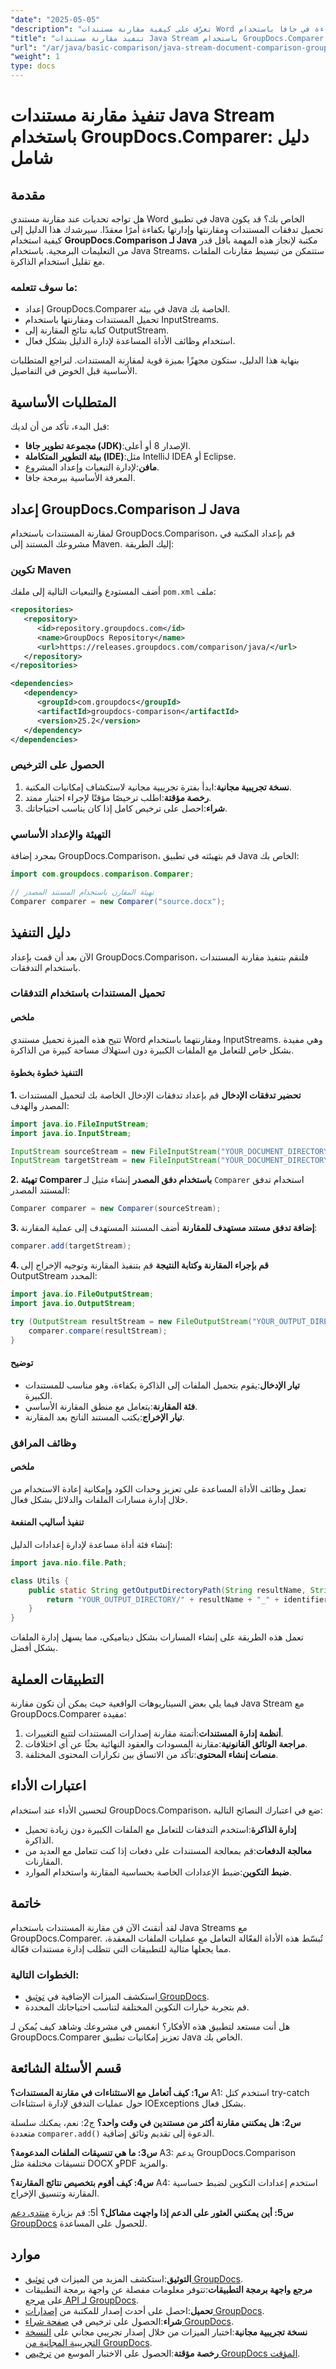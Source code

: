```yaml
---
"date": "2025-05-05"
"description": "تعرّف على كيفية مقارنة مستندات Word بكفاءة في جافا باستخدام GroupDocs.Comparer مع معالجة التدفق. يغطي هذا الدليل خطوة بخطوة الإعداد والتنفيذ والتطبيقات العملية."
"title": "تنفيذ مقارنة مستندات Java Stream باستخدام GroupDocs.Comparer - دليل شامل"
"url": "/ar/java/basic-comparison/java-stream-document-comparison-groupdocs/"
"weight": 1
type: docs
---
```

# تنفيذ مقارنة مستندات Java Stream باستخدام GroupDocs.Comparer: دليل شامل

## مقدمة

هل تواجه تحديات عند مقارنة مستندي Word في تطبيق Java الخاص بك؟ قد يكون تحميل تدفقات المستندات ومقارنتها وإدارتها بكفاءة أمرًا معقدًا. سيرشدك هذا الدليل إلى كيفية استخدام **GroupDocs.Comparison لـ Java** مكتبة لإنجاز هذه المهمة بأقل قدر من التعليمات البرمجية. باستخدام Java Streams، ستتمكن من تبسيط مقارنات الملفات مع تقليل استخدام الذاكرة.

### ما سوف تتعلمه:
- إعداد GroupDocs.Comparer في بيئة Java الخاصة بك.
- تحميل المستندات ومقارنتها باستخدام InputStreams.
- كتابة نتائج المقارنة إلى OutputStream.
- استخدام وظائف الأداة المساعدة لإدارة الدليل بشكل فعال.

بنهاية هذا الدليل، ستكون مجهزًا بميزة قوية لمقارنة المستندات. لنراجع المتطلبات الأساسية قبل الخوض في التفاصيل.

## المتطلبات الأساسية

قبل البدء، تأكد من أن لديك:
- **مجموعة تطوير جافا (JDK)**:الإصدار 8 أو أعلى.
- **بيئة التطوير المتكاملة (IDE)**:مثل IntelliJ IDEA أو Eclipse.
- **مافن**:لإدارة التبعيات وإعداد المشروع.
- المعرفة الأساسية ببرمجة جافا.

## إعداد GroupDocs.Comparison لـ Java

لمقارنة المستندات باستخدام GroupDocs.Comparison، قم بإعداد المكتبة في مشروعك المستند إلى Maven. إليك الطريقة:

### تكوين Maven

أضف المستودع والتبعيات التالية إلى ملفك `pom.xml` ملف:
```xml
<repositories>
   <repository>
      <id>repository.groupdocs.com</id>
      <name>GroupDocs Repository</name>
      <url>https://releases.groupdocs.com/comparison/java/</url>
   </repository>
</repositories>

<dependencies>
   <dependency>
      <groupId>com.groupdocs</groupId>
      <artifactId>groupdocs-comparison</artifactId>
      <version>25.2</version>
   </dependency>
</dependencies>
```

### الحصول على الترخيص
1. **نسخة تجريبية مجانية**:ابدأ بفترة تجريبية مجانية لاستكشاف إمكانيات المكتبة.
2. **رخصة مؤقتة**:اطلب ترخيصًا مؤقتًا لإجراء اختبار ممتد.
3. **شراء**:احصل على ترخيص كامل إذا كان يناسب احتياجاتك.

### التهيئة والإعداد الأساسي

بمجرد إضافة GroupDocs.Comparison، قم بتهيئته في تطبيق Java الخاص بك:
```java
import com.groupdocs.comparison.Comparer;

// تهيئة المقارن باستخدام المستند المصدر
Comparer comparer = new Comparer("source.docx");
```

## دليل التنفيذ

الآن بعد أن قمت بإعداد GroupDocs.Comparison، فلنقم بتنفيذ مقارنة المستندات باستخدام التدفقات.

### تحميل المستندات باستخدام التدفقات

#### ملخص
تتيح هذه الميزة تحميل مستندي Word ومقارنتهما باستخدام InputStreams. وهي مفيدة بشكل خاص للتعامل مع الملفات الكبيرة دون استهلاك مساحة كبيرة من الذاكرة.

#### التنفيذ خطوة بخطوة
**1. تحضير تدفقات الإدخال**
قم بإعداد تدفقات الإدخال الخاصة بك لتحميل المستندات المصدر والهدف:
```java
import java.io.FileInputStream;
import java.io.InputStream;

InputStream sourceStream = new FileInputStream("YOUR_DOCUMENT_DIRECTORY/source.docx");
InputStream targetStream = new FileInputStream("YOUR_DOCUMENT_DIRECTORY/target1.docx");
```
**2. تهيئة Comparer باستخدام دفق المصدر**
إنشاء مثيل لـ `Comparer` استخدام تدفق المستند المصدر:
```java
Comparer comparer = new Comparer(sourceStream);
```
**3. إضافة تدفق مستند مستهدف للمقارنة**
أضف المستند المستهدف إلى عملية المقارنة:
```java
comparer.add(targetStream);
```
**4. قم بإجراء المقارنة وكتابة النتيجة**
قم بتنفيذ المقارنة وتوجيه الإخراج إلى OutputStream المحدد:
```java
import java.io.FileOutputStream;
import java.io.OutputStream;

try (OutputStream resultStream = new FileOutputStream("YOUR_OUTPUT_DIRECTORY/compared_result.docx")) {
    comparer.compare(resultStream);
}
```
#### توضيح
- **تيار الإدخال**:يقوم بتحميل الملفات إلى الذاكرة بكفاءة، وهو مناسب للمستندات الكبيرة.
- **فئة المقارنة**:يتعامل مع منطق المقارنة الأساسي.
- **تيار الإخراج**:يكتب المستند الناتج بعد المقارنة.

### وظائف المرافق

#### ملخص
تعمل وظائف الأداة المساعدة على تعزيز وحدات الكود وإمكانية إعادة الاستخدام من خلال إدارة مسارات الملفات والدلائل بشكل فعال.

#### تنفيذ أساليب المنفعة
إنشاء فئة أداة مساعدة لإدارة إعدادات الدليل:
```java
import java.nio.file.Path;

class Utils {
    public static String getOutputDirectoryPath(String resultName, String identifier) {
        return "YOUR_OUTPUT_DIRECTORY/" + resultName + "_" + identifier;
    }
}
```
تعمل هذه الطريقة على إنشاء المسارات بشكل ديناميكي، مما يسهل إدارة الملفات بشكل أفضل.

## التطبيقات العملية

فيما يلي بعض السيناريوهات الواقعية حيث يمكن أن تكون مقارنة Java Stream مع GroupDocs.Comparer مفيدة:
1. **أنظمة إدارة المستندات**:أتمتة مقارنة إصدارات المستندات لتتبع التغييرات.
2. **مراجعة الوثائق القانونية**:مقارنة المسودات والعقود النهائية بحثًا عن أي اختلافات.
3. **منصات إنشاء المحتوى**:تأكد من الاتساق بين تكرارات المحتوى المختلفة.

## اعتبارات الأداء

لتحسين الأداء عند استخدام GroupDocs.Comparison، ضع في اعتبارك النصائح التالية:
- **إدارة الذاكرة**:استخدم التدفقات للتعامل مع الملفات الكبيرة دون زيادة تحميل الذاكرة.
- **معالجة الدفعات**:قم بمعالجة المستندات على دفعات إذا كنت تتعامل مع العديد من المقارنات.
- **ضبط التكوين**:ضبط الإعدادات الخاصة بحساسية المقارنة واستخدام الموارد.

## خاتمة

لقد أتقنتَ الآن فن مقارنة المستندات باستخدام Java Streams مع GroupDocs.Comparer. تُبسّط هذه الأداة الفعّالة التعامل مع عمليات الملفات المعقدة، مما يجعلها مثالية للتطبيقات التي تتطلب إدارة مستندات فعّالة.

### الخطوات التالية:
- استكشف الميزات الإضافية في [توثيق GroupDocs](https://docs.groupdocs.com/comparison/java/).
- قم بتجربة خيارات التكوين المختلفة لتناسب احتياجاتك المحددة.

هل أنت مستعد لتطبيق هذه الأفكار؟ انغمس في مشروعك وشاهد كيف يُمكن لـ GroupDocs.Comparer تعزيز إمكانيات تطبيق Java الخاص بك.

## قسم الأسئلة الشائعة

**س1: كيف أتعامل مع الاستثناءات في مقارنة المستندات؟**
A1: استخدم كتل try-catch حول عمليات التدفق لإدارة استثناءات IOExceptions بشكل فعال.

**س2: هل يمكنني مقارنة أكثر من مستندين في وقت واحد؟**
ج2: نعم، يمكنك سلسلة متعددة `comparer.add()` الدعوة إلى تقديم وثائق إضافية.

**س3: ما هي تنسيقات الملفات المدعومة؟**
A3: يدعم GroupDocs.Comparison تنسيقات مختلفة مثل DOCX وPDF والمزيد.

**س4: كيف أقوم بتخصيص نتائج المقارنة؟**
A4: استخدم إعدادات التكوين لضبط حساسية المقارنة وتنسيق الإخراج.

**س5: أين يمكنني العثور على الدعم إذا واجهت مشاكل؟**
أ5: قم بزيارة [منتدى دعم GroupDocs](https://forum.groupdocs.com/c/comparison) للحصول على المساعدة.

## موارد
- **التوثيق**:استكشف المزيد من الميزات في [توثيق GroupDocs](https://docs.groupdocs.com/comparison/java/).
- **مرجع واجهة برمجة التطبيقات**:تتوفر معلومات مفصلة عن واجهة برمجة التطبيقات على [مرجع API لـ GroupDocs](https://reference.groupdocs.com/comparison/java/).
- **تحميل**:احصل على أحدث إصدار للمكتبة من [إصدارات GroupDocs](https://releases.groupdocs.com/comparison/java/).
- **شراء**:الحصول على ترخيص في [صفحة شراء GroupDocs](https://purchase.groupdocs.com/buy).
- **نسخة تجريبية مجانية**:اختبار الميزات من خلال إصدار تجريبي مجاني على [النسخة التجريبية المجانية من GroupDocs](https://releases.groupdocs.com/comparison/java/).
- **رخصة مؤقتة**:الحصول على الاختبار الموسع من [ترخيص GroupDocs المؤقت](https://purchase.groupdocs.com/temporary-license/).